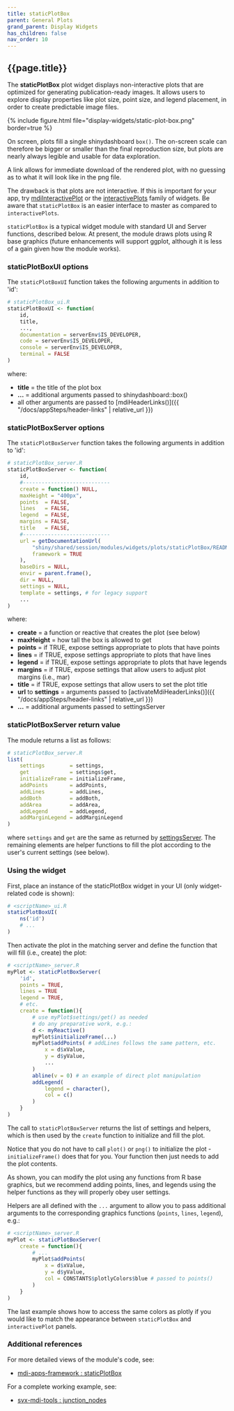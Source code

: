 ```yaml
---
title: staticPlotBox
parent: General Plots
grand_parent: Display Widgets
has_children: false
nav_order: 10
---
```


## {{page.title}}

The **staticPlotBox** plot widget displays non-interactive plots that 
are optimized for generating publication-ready images. 
It allows users to explore display
properties like plot size, point size, and legend placement, 
in order to create predictable image files.

{% include figure.html file="display-widgets/static-plot-box.png" border=true %}

On screen, plots fill a single shinydashboard `box()`. The on-screen 
scale can therefore be bigger or smaller than the final reproduction size, 
but plots are nearly always legible and usable for data exploration.

A link allows for immediate download of the rendered plot,
with no guessing as to what it will look like in the png file.

The drawback is that plots are not interactive. 
If this is important for your app, try 
[mdiInteractivePlot](/mdi-apps-framework/shiny/shared/session/modules/widgets/plots/mdiInteractivePlot/README.html)
or the
[interactivePlots](/mdi-apps-framework/shiny/shared/session/modules/widgets/plots/interactivePlots/README.html)
family of widgets. Be aware that `staticPlotBox` is an easier
interface to master as compared to `interactivePlots`.

`staticPlotBox` is a typical widget module with standard
UI and Server functions, described below. At present,
the module draws plots using R base graphics
(future enhancements will support ggplot, although it is 
less of a gain given how the module works).

### staticPlotBoxUI options

The `staticPlotBoxUI` function takes the following arguments in addition to 'id':

```r
# staticPlotBox_ui.R
staticPlotBoxUI <- function(
    id, 
    title,
    ...,   
    documentation = serverEnv$IS_DEVELOPER,
    code = serverEnv$IS_DEVELOPER,
    console = serverEnv$IS_DEVELOPER,
    terminal = FALSE 
)
```

where:

- **title** = the title of the plot box
- **...** = additional arguments passed to shinydashboard::box() 
- all other arguments are passed to [mdiHeaderLinks()]({{ "/docs/appSteps/header-links" | relative_url }})

### staticPlotBoxServer options

The `staticPlotBoxServer` function takes the following arguments in addition to 'id':

```r
# staticPlotBox_server.R
staticPlotBoxServer <- function(
    id,
    #----------------------------
    create = function() NULL,
    maxHeight = "400px",
    points  = FALSE,
    lines   = FALSE,
    legend  = FALSE,
    margins = FALSE,
    title   = FALSE,
    #----------------------------
    url = getDocumentationUrl(
        "shiny/shared/session/modules/widgets/plots/staticPlotBox/README", 
        framework = TRUE
    ),
    baseDirs = NULL,
    envir = parent.frame(),
    dir = NULL,
    settings = NULL,
    template = settings, # for legacy support
    ...
)
```

where:

- **create** = a function or reactive that creates the plot (see below)
- **maxHeight** = how tall the box is allowed to get
- **points** = if TRUE, expose settings appropriate to plots that have points
- **lines** = if TRUE, expose settings appropriate to plots that have lines
- **legend** = if TRUE, expose settings appropriate to plots that have legends
- **margins** = if TRUE, expose settings that allow users to adjust plot margins (i.e., mar)
- **title** = if TRUE, expose settings that allow users to set the plot title
- **url** to **settings** = arguments passed to [activateMdiHeaderLinks()]({{ "/docs/appSteps/header-links" | relative_url }})
- **...** = additional arguments passed to settingsServer 

### staticPlotBoxServer return value

The module returns a list as follows:

```r
# staticPlotBox_server.R
list(
    settings        = settings,
    get             = settings$get,
    initializeFrame = initializeFrame,
    addPoints       = addPoints,
    addLines        = addLines,
    addBoth         = addBoth,
    addArea         = addArea,
    addLegend       = addLegend,
    addMarginLegend = addMarginLegend
)
```

where `settings` and `get` are the same as returned by
[settingsServer](/mdi-apps-framework/docs/settings.html). 
The remaining elements are helper functions to fill 
the plot according to the user's current settings (see below).

### Using the widget

First, place an instance of the staticPlotBox widget in your UI 
(only widget-related code is shown):

```r
# <scriptName>_ui.R
staticPlotBoxUI(
    ns('id')
    # ...
)
```

Then activate the plot in the matching server and define
the function that will fill (i.e., create) the plot:

```r
# <scriptName>_server.R
myPlot <- staticPlotBoxServer(
    'id', 
    points = TRUE,
    lines = TRUE
    legend = TRUE, 
    # etc.
    create = function(){
        # use myPlot$settings/get() as needed        
        # do any preparative work, e.g.:
        d <- myReactive()
        myPlot$initializeFrame(...)
        myPlot$addPoints( # addLines follows the same pattern, etc.
            x = d$xValue,
            y = d$yValue,
            ...
        )
        abline(v = 0) # an example of direct plot manipulation
        addLegend(
            legend = character(),
            col = c()
        )
    }
)
```

The call to `staticPlotBoxServer` returns the list of 
settings and helpers, which is then used by the `create`
function to initialize and fill the plot. 

Notice that you do not have to call `plot()` or `png()`
to initialize the plot - `initializeFrame()` does that for you.
Your function then just needs to add the plot contents.

As shown, you can modify the plot using any functions from
R base graphics, but we recommend adding points, lines,
and legends using the helper functions as they will
properly obey user settings. 

Helpers are all defined with the `...` argument 
to allow you to pass additional arguments
to the corresponding graphics functions 
(`points`, `lines`, `legend`), e.g.:

```r
# <scriptName>_server.R
myPlot <- staticPlotBoxServer(
    create = function(){
        # ...
        myPlot$addPoints(
            x = d$xValue,
            y = d$yValue,
            col = CONSTANTS$plotlyColors$blue # passed to points()
        )
    }
)
```

The last example shows how to access the same colors
as plotly if you would like to match the appearance
between `staticPlotBox` and `interactivePlot` panels.

### Additional references
 
For more detailed views of the module's code, see:

- [mdi-apps-framework : staticPlotBox](https://github.com/MiDataInt/mdi-apps-framework/blob/main/shiny/shared/session/modules/widgets/plots/general/staticPlotBox)

For a complete working example, see:

- [svx-mdi-tools : junction_nodes](https://github.com/wilsontelab/svx-mdi-tools/blob/main/shiny/shared/session/utilities/plots/junction_nodes.R)
